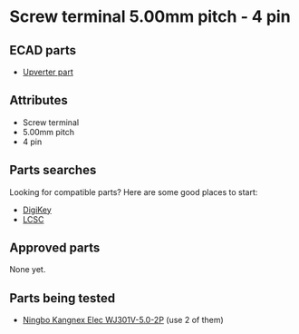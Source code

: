 Screw terminal 5.00mm pitch - 4 pin
===================================

ECAD parts
----------

* [Upverter part](https://upverter.com/part/id/505b4a75a0e9196e/)

Attributes
----------

* Screw terminal
* 5.00mm pitch
* 4 pin

Parts searches
--------------

Looking for compatible parts? Here are some good places to start:

* [DigiKey](?????)
* [LCSC](https://lcsc.com/products/Screw-terminal_11140.html)

Approved parts
--------------

None yet.

Parts being tested
------------------

* [Ningbo Kangnex Elec WJ301V-5.0-2P](https://lcsc.com/product-detail/Pluggable-System-Terminal-Block_Ningbo-Kangnex-Elec-WJ301V-5-0-2P_C8475.html) (use 2 of them)
